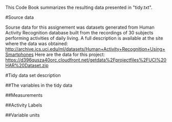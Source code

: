 This Code Book summarizes the resulting data presented in "tidy.txt".


#Source data

Sourse data for this assignement was datasets generated from Human Activity Recognition database built from the recordings of 30 subjects performing activities of daily living.
A full description is available at the site where the data was obtained: http://archive.ics.uci.edu/ml/datasets/Human+Activity+Recognition+Using+Smartphones
Here are the data for this project: https://d396qusza40orc.cloudfront.net/getdata%2Fprojectfiles%2FUCI%20HAR%20Dataset.zip

#Tidy data set description

##The variables in the tidy data

##Measurements

##Activity Labels

##Variable units
